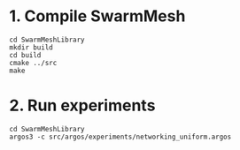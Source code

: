 # 1. Compile SwarmMesh

```
cd SwarmMeshLibrary
mkdir build
cd build
cmake ../src
make 
```

# 2. Run experiments

```
cd SwarmMeshLibrary
argos3 -c src/argos/experiments/networking_uniform.argos
```
